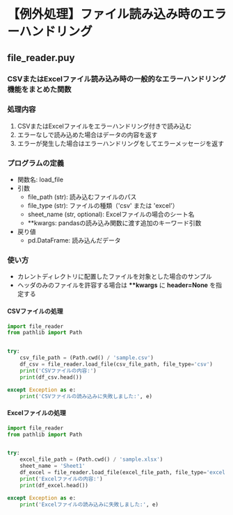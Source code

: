 # 【例外処理】ファイル読み込み時のエラーハンドリング

## file_reader.puy

### CSVまたはExcelファイル読み込み時の一般的なエラーハンドリング機能をまとめた関数

### 処理内容

1. CSVまたはExcelファイルをエラーハンドリング付きで読み込む
2. エラーなしで読み込めた場合はデータの内容を返す
3. エラーが発生した場合はエラーハンドリングをしてエラーメッセージを返す

### プログラムの定義

* 関数名: load_file
* 引数
  * file_path (str): 読み込むファイルのパス
  * file_type (str): ファイルの種類（'csv' または 'excel'）
  * sheet_name (str, optional): Excelファイルの場合のシート名
  * **kwargs: pandasの読み込み関数に渡す追加のキーワード引数
* 戻り値
  * pd.DataFrame: 読み込んだデータ

### 使い方

* カレントディレクトリに配置したファイルを対象とした場合のサンプル
* ヘッダのみのファイルを許容する場合は __**kwargs__ に **header=None** を指定する

#### CSVファイルの処理

```python
import file_reader
from pathlib import Path


try:
    csv_file_path = (Path.cwd() / 'sample.csv')
    df_csv = file_reader.load_file(csv_file_path, file_type='csv')
    print('CSVファイルの内容:')
    print(df_csv.head())

except Exception as e:
    print('CSVファイルの読み込みに失敗しました:', e)
```

#### Excelファイルの処理

```python
import file_reader
from pathlib import Path


try:
    excel_file_path = (Path.cwd() / 'sample.xlsx')
    sheet_name = 'Sheet1'
    df_excel = file_reader.load_file(excel_file_path, file_type='excel', sheet_name=sheet_name)
    print('Excelファイルの内容:')
    print(df_excel.head())

except Exception as e:
    print('Excelファイルの読み込みに失敗しました:', e)
```

